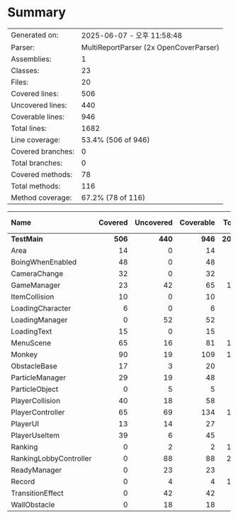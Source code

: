 ﻿# Summary
|||
|:---|:---|
| Generated on: | 2025-06-07 - 오후 11:58:48 |
| Parser: | MultiReportParser (2x OpenCoverParser) |
| Assemblies: | 1 |
| Classes: | 23 |
| Files: | 20 |
| Covered lines: | 506 |
| Uncovered lines: | 440 |
| Coverable lines: | 946 |
| Total lines: | 1682 |
| Line coverage: | 53.4% (506 of 946) |
| Covered branches: | 0 |
| Total branches: | 0 |
| Covered methods: | 78 |
| Total methods: | 116 |
| Method coverage: | 67.2% (78 of 116) |

|**Name**|**Covered**|**Uncovered**|**Coverable**|**Total**|**Line coverage**|**Covered**|**Total**|**Branch coverage**|**Covered**|**Total**|**Method coverage**|
|:---|---:|---:|---:|---:|---:|---:|---:|---:|---:|---:|---:|
|**TestMain**|**506**|**440**|**946**|**2052**|**53.4%**|**0**|**0**|****|**78**|**116**|**67.2%**|
|Area|14|0|14|24|100%|0|0||2|2|100%|
|BoingWhenEnabled|48|0|48|98|100%|0|0||8|8|100%|
|CameraChange|32|0|32|53|100%|0|0||4|4|100%|
|GameManager|23|42|65|138|35.3%|0|0||5|8|62.5%|
|ItemCollision|10|0|10|18|100%|0|0||1|1|100%|
|LoadingCharacter|6|0|6|20|100%|0|0||2|2|100%|
|LoadingManager|0|52|52|80|0%|0|0||0|5|0%|
|LoadingText|15|0|15|34|100%|0|0||3|3|100%|
|MenuScene|65|16|81|135|80.2%|0|0||11|13|84.6%|
|Monkey|90|19|109|188|82.5%|0|0||6|6|100%|
|ObstacleBase|17|3|20|41|85%|0|0||5|6|83.3%|
|ParticleManager|29|19|48|94|60.4%|0|0||5|5|100%|
|ParticleObject|0|5|5|94|0%|0|0||0|1|0%|
|PlayerCollision|40|18|58|94|68.9%|0|0||7|7|100%|
|PlayerController|65|69|134|197|48.5%|0|0||10|12|83.3%|
|PlayerUI|13|14|27|52|48.1%|0|0||3|6|50%|
|PlayerUseItem|39|6|45|67|86.6%|0|0||6|6|100%|
|Ranking|0|2|2|138|0%|0|0||0|1|0%|
|RankingLobbyController|0|88|88|202|0%|0|0||0|8|0%|
|ReadyManager|0|23|23|44|0%|0|0||0|3|0%|
|Record|0|4|4|138|0%|0|0||0|1|0%|
|TransitionEffect|0|42|42|68|0%|0|0||0|5|0%|
|WallObstacle|0|18|18|35|0%|0|0||0|3|0%|
